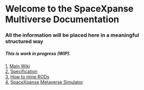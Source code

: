 # Welcome to the SpaceXpanse Multiverse Documentation

### All the information will be placed here in a meaningful structured way 

##### This is work in progress (WIP).
[1.](#Wiki) [Main Wiki](https://github.com/SpaceXpanse/Documentation/wiki "Wiki" )  
[2.](#Specification) [Specification](https://github.com/spacexpanse/rod-core-wallet/tree/0.6.8/doc/spacexpanse "Specification" )  
[3.](#How-to-mine-RODs) [How to mine RODs](https://github.com/SpaceXpanse/Documentation/wiki/How-to-mine-RODs)  
[4.](#SpaceXpance-Metaverse-Simulator) [SpaceXpanse Metaverse Simulator](https://github.com/SpaceXpanse/Metaverse/wiki)  
